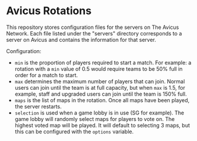 Avicus Rotations
=========

This repository stores configuration files for the servers on The Avicus Network. Each file listed under the "servers" directory corresponds to a server on Avicus and contains the information for that server.

Configuration:
* `min` is the proportion of players required to start a match. For example: a rotation with a `min` value of 0.5 would require teams to be 50% full in order for a match to start.
* `max` determines the maximum number of players that can join. Normal users can join until the team is at full capacity, but when `max` is 1.5, for example, staff and upgraded users can join until the team is 150% full.
* `maps` is the list of maps in the rotation. Once all maps have been played, the server restarts.
* `selection` is used when a game lobby is in use (SG for example). The game lobby will randomly select maps for players to vote on. The highest voted map will be played. It will default to selecting 3 maps, but this can be configured with the `options` variable.
